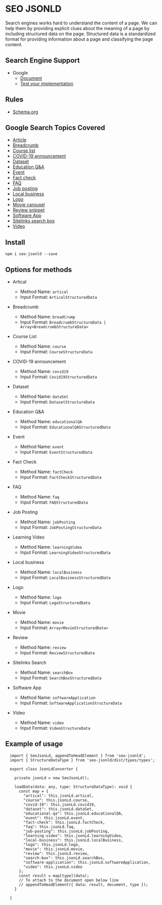 # SEO JSONLD
Search engines works hard to understand the content of a page. We can help them by providing explicit clues about the meaning of a page by including structured data on the page. Structured data is a standardized format for providing information about a page and classifying the page content.
## Search Engine Support

- Google
    - [Document](https://developers.google.com/search/docs/appearance/structured-data/intro-structured-data)
    - [Test your implementation](https://search.google.com/test/rich-results)

## Rules 
- [Schema.org](https://schema.org/)

## Google Search Topics Covered
- [Article](https://developers.google.com/search/docs/appearance/structured-data/article)
- [Breadcrumb](https://developers.google.com/search/docs/appearance/structured-data/breadcrumb)
- [Course list](https://developers.google.com/search/docs/appearance/structured-data/course)
- [COVID-19 announcement](https://developers.google.com/search/docs/appearance/structured-data/special-announcements)
- [Dataset](https://developers.google.com/search/docs/appearance/structured-data/dataset)
- [Education Q&A](https://developers.google.com/search/docs/appearance/structured-data/education-qa)
- [Event](https://developers.google.com/search/docs/appearance/structured-data/event)
- [Fact check](https://developers.google.com/search/docs/appearance/structured-data/factcheck)
- [FAQ](https://developers.google.com/search/docs/appearance/structured-data/faqpage)
- [Job posting](https://developers.google.com/search/docs/appearance/structured-data/job-posting)
- [Local business](https://developers.google.com/search/docs/appearance/structured-data/local-business)
- [Logo](https://developers.google.com/search/docs/appearance/structured-data/logo)
- [Movie carousel](https://developers.google.com/search/docs/appearance/structured-data/movie)
- [Review snippet](https://developers.google.com/search/docs/appearance/structured-data/review-snippet)
- [Software App](https://developers.google.com/search/docs/appearance/structured-data/software-app)
- [Sitelinks search box](https://developers.google.com/search/docs/appearance/structured-data/sitelinks-searchbox)
- [Video](https://developers.google.com/search/docs/appearance/structured-data/video)

## Install
`npm i seo-jsonld --save`

## Options for methods

- Artical
  - Method Name: `artical`
  - Input Format: `ArticalStructuredData`

- Breadcrumb
  - Method Name: `breadCrump`
  - Input Format: `BreadcrumbStructureData | Array<BreadcrumbStructureData>`

- Course List
  - Method Name: `course`
  - Input Format: `CourseStructureData`

- COVID-19 announcement
  - Method Name: `covid19`
  - Input Format: `Covid19StructuredData`

- Dataset
  - Method Name: `dataSet`
  - Input Format: `DatasetStructureData`

- Education Q&A
  - Method Name: `educationalQA`
  - Input Format: `EducationalQAStructuredData`

- Event
  - Method Name: `event`
  - Input Format: `EventStructuredData`

- Fact Check
  - Method Name: `factCheck`
  - Input Format: `FactCheckStructuredData`

- FAQ
  - Method Name: `faq`
  - Input Format: `FAQStructuredData`

- Job Posting
  - Method Name: `jobPosting`
  - Input Format: `JobPostingStructureData`

- Learning Video
  - Method Name: `learningVideo`
  - Input Format: `LearningVideoStructuredData`

- Local business
  - Method Name: `localBusiness`
  - Input Format: `LocalBusinessStructuredData`

- Logo
  - Method Name: `logo`
  - Input Format: `LogoStructuredData`

- Movie
  - Method Name: `movie`
  - Input Format: `Array<MovieStructuredData>`

- Review
  - Method Name: `review`
  - Input Format: `ReviewStructuredData`

- Sitelinks Search
  - Method Name: `searchBox`
  - Input Format: `SearchBoxStructuredData`

- Software App
  - Method Name: `softwareApplication`
  - Input Format: `SoftwareApplicationStructureData`

- Video
  - Method Name: `video`
  - Input Format: `VideoStructureData`

## Example of usage
```
  import { SeoJsonLd, appendToHeadElement } from 'seo-jsonld';
  import { StructureDataType } from 'seo-jsonld/dist/types/types';

  export class JsonLdConverter {

    private jsonLd = new SeoJsonLd();

    loadData(data: any, type: StructureDataType): void {
      const map = {
        "artical": this.jsonLd.artical,
        "course": this.jsonLd.course,
        "covid-19": this.jsonLd.covid19,
        "dataset": this.jsonLd.dataSet,
        "educational-qa": this.jsonLd.educationalQA,
        "event": this.jsonLd.event,
        "fact-check": this.jsonLd.factCheck,
        "faq": this.jsonLd.faq,
        "job-posting": this.jsonLd.jobPosting,
        "learning-video": this.jsonLd.learningVideo,
        "local-business": this.jsonLd.localBusiness,
        "logo": this.jsonLd.logo,
        "movie": this.jsonLd.movie,
        "review": this.jsonLd.review,
        "search-box": this.jsonLd.searchBox,
        "software-application": this.jsonLd.softwareApplication,
        "video": this.jsonLd.video
      };
      const result = map[type](data);
      // To attach to the document open below line
      // appendToHeadElement({ data: result, document, type });
    }

  }
```